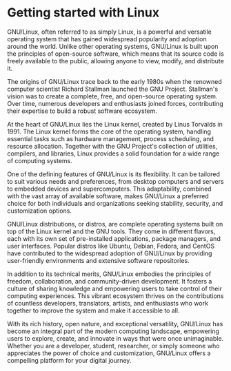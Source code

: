 # Getting started with Linux

GNU/Linux, often referred to as simply Linux, is a powerful and versatile operating system that has gained widespread popularity and adoption around the world. Unlike other operating systems, GNU/Linux is built upon the principles of open-source software, which means that its source code is freely available to the public, allowing anyone to view, modify, and distribute it.

The origins of GNU/Linux trace back to the early 1980s when the renowned computer scientist Richard Stallman launched the GNU Project. Stallman's vision was to create a complete, free, and open-source operating system. Over time, numerous developers and enthusiasts joined forces, contributing their expertise to build a robust software ecosystem.

At the heart of GNU/Linux lies the Linux kernel, created by Linus Torvalds in 1991. The Linux kernel forms the core of the operating system, handling essential tasks such as hardware management, process scheduling, and resource allocation. Together with the GNU Project's collection of utilities, compilers, and libraries, Linux provides a solid foundation for a wide range of computing systems.

One of the defining features of GNU/Linux is its flexibility. It can be tailored to suit various needs and preferences, from desktop computers and servers to embedded devices and supercomputers. This adaptability, combined with the vast array of available software, makes GNU/Linux a preferred choice for both individuals and organizations seeking stability, security, and customization options.

GNU/Linux distributions, or distros, are complete operating systems built on top of the Linux kernel and the GNU tools. They come in different flavors, each with its own set of pre-installed applications, package managers, and user interfaces. Popular distros like Ubuntu, Debian, Fedora, and CentOS have contributed to the widespread adoption of GNU/Linux by providing user-friendly environments and extensive software repositories.

In addition to its technical merits, GNU/Linux embodies the principles of freedom, collaboration, and community-driven development. It fosters a culture of sharing knowledge and empowering users to take control of their computing experiences. This vibrant ecosystem thrives on the contributions of countless developers, translators, artists, and enthusiasts who work together to improve the system and make it accessible to all.

With its rich history, open nature, and exceptional versatility, GNU/Linux has become an integral part of the modern computing landscape, empowering users to explore, create, and innovate in ways that were once unimaginable. Whether you are a developer, student, researcher, or simply someone who appreciates the power of choice and customization, GNU/Linux offers a compelling platform for your digital journey.
